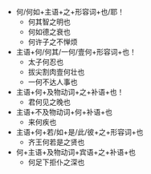 * 何/何如+主语+之+形容词+也/耶！
	* 何其智之明也
	* 何如德之衰也
	* 何许子之不惮烦
* 主语+何/何其/一何/壹何+形容词+也！
	* 太子何忍也
	* 拔尖割肉壹何壮也
	* 一何不达人事也
* 主语+何+及物动词+之+补语+也！
	* 君何见之晚也
* 主语+不及物动词+何+补语+也
	* 来何疾也
* 主语+何+若/如+是/此/彼+之+形容词+也
	* 齐王何若是之贤也
* 何+主语+及物动词+宾语+之+补语+也
	* 何足下拒仆之深也
